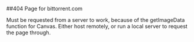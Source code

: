 ##404 Page for bittorrent.com

Must be requested from a server to work, because of the getImageData function for Canvas. Either host remotely, or run a local server to request the page through.
